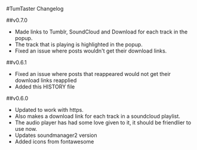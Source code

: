#TumTaster Changelog

##v0.7.0
 * Made links to Tumblr, SoundCloud and Download for each track in the popup.
 * The track that is playing is highlighted in the popup.
 * Fixed an issue where posts wouldn't get their download links.

##v0.6.1
 * Fixed an issue where posts that reappeared would not get their download links reapplied
 * Added this HISTORY file

##v0.6.0
 * Updated to work with https.
 * Also makes a download link for each track in a soundcloud playlist.
 * The audio player has had some love given to it, it should be friendlier to use now.
 * Updates soundmanager2 version
 * Added icons from fontawesome
